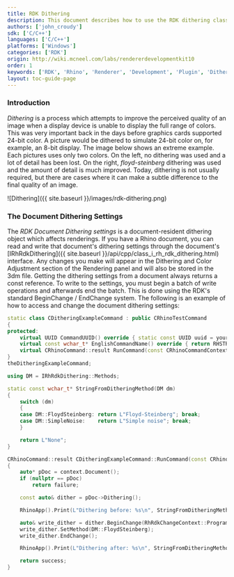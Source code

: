 ```yaml
---
title: RDK Dithering
description: This document describes how to use the RDK dithering classes in C/C++.
authors: ['john_croudy']
sdk: ['C/C++']
languages: ['C/C++']
platforms: ['Windows']
categories: ['RDK']
origin: http://wiki.mcneel.com/labs/rendererdevelopmentkit10
order: 1
keywords: ['RDK', 'Rhino', 'Renderer', 'Development', 'Plugin', 'Dithering']
layout: toc-guide-page
---
```

### Introduction
_Dithering_ is a process which attempts to improve the perceived quality of an image when a display device is unable to display the full range of colors. This was very important back in the days before graphics cards supported 24-bit color. A picture would be dithered to simulate 24-bit color on, for example, an 8-bit display. The image below shows an extreme example. Each pictures uses only two colors. On the left, no dithering was used and a lot of detail has been lost. On the right, _floyd-steinberg_ dithering was used and the amount of detail is much improved. Today, dithering is not usually required, but there are cases where it can make a subtle difference to the final quality of an image.

![Dithering]({{ site.baseurl }}/images/rdk-dithering.png)

### The Document Dithering Settings
The _RDK Document Dithering settings_ is a document-resident dithering object which affects renderings. If you have a Rhino document, you can read and write that document's dithering settings through the document's [IRhRdkDithering]({{ site.baseurl }}/api/cpp/class_i_rh_rdk_dithering.html) interface. Any changes you make will appear in the Dithering and Color Adjustment section of the Rendering panel and will also be stored in the 3dm file. Getting the dithering settings from a document always returns a const reference. To write to the settings, you must begin a batch of write operations and afterwards end the batch. This is done using the RDK's standard BeginChange / EndChange system. The following is an example of how to access and change the document dithering settings:
```cpp
static class CDitheringExampleCommand : public CRhinoTestCommand
{
protected:
	virtual UUID CommandUUID() override { static const UUID uuid = your_uuid_here; return uuid; }
	virtual const wchar_t* EnglishCommandName() override { return RHSTR_LIT(L"DitheringExample"); }
	virtual CRhinoCommand::result RunCommand(const CRhinoCommandContext& context) override;
}
theDitheringExampleCommand;

using DM = IRhRdkDithering::Methods;

static const wchar_t* StringFromDitheringMethod(DM dm)
{
	switch (dm)
	{
	case DM::FloydSteinberg: return L"Floyd-Steinberg"; break;
	case DM::SimpleNoise:    return L"Simple noise"; break;
	}

	return L"None";
}

CRhinoCommand::result CDitheringExampleCommand::RunCommand(const CRhinoCommandContext& context)
{
	auto* pDoc = context.Document();
	if (nullptr == pDoc)
		return failure;

	const auto& dither = pDoc->Dithering();

	RhinoApp().Print(L"Dithering before: %s\n", StringFromDitheringMethod(dither.Method()));

	auto& write_dither = dither.BeginChange(RhRdkChangeContext::Program);
	write_dither.SetMethod(DM::FloydSteinberg);
	write_dither.EndChange();

	RhinoApp().Print(L"Dithering after: %s\n", StringFromDitheringMethod(dither.Method()));

	return success;
}
```
